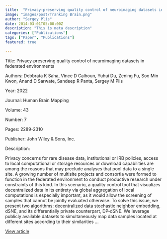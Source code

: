 ```yaml
---
title:  "Privacy‐preserving quality control of neuroimaging datasets in federated environments"
image: "images/post/Tranking Brain.png"
author: "Sergey Plis"
date: 2014-03-01T05:00:00Z
description: "This is meta description"
categories: ["Publications"]
tags: ["Paper", "Publications"]
featured: true

---
```

Title: Privacy‐preserving quality control of neuroimaging datasets in federated environments
  
Authors: Debbrata K Saha, Vince D Calhoun, Yuhui Du, Zening Fu, Soo Min Kwon, Anand D Sarwate, Sandeep R Panta, Sergey M Plis
  
Year: 2022
  
Journal: Human Brain Mapping
  
Volume: 43
  
Number: 7
  
Pages: 2289-2310
  
Publisher: John Wiley &amp; Sons, Inc.
  
Description:
  
Privacy concerns for rare disease data, institutional or IRB policies, access to local computational or storage resources or download capabilities are among the reasons that may preclude analyses that pool data to a single site. A growing number of multisite projects and consortia were formed to function in the federated environment to conduct productive research under constraints of this kind. In this scenario, a quality control tool that visualizes decentralized data in its entirety via global aggregation of local computations is especially important, as it would allow the screening of samples that cannot be jointly evaluated otherwise. To solve this issue, we present two algorithms: decentralized data stochastic neighbor embedding, dSNE, and its differentially private counterpart, DP‐dSNE. We leverage publicly available datasets to simultaneously map data samples located at different sites according to their similarities …

  
[View article](https://onlinelibrary.wiley.com/doi/abs/10.1002/hbm.25788)  
